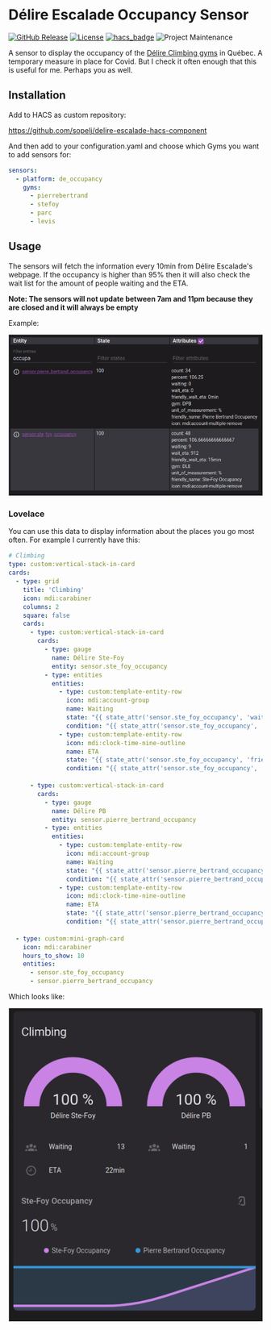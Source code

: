 # Délire Escalade Occupancy Sensor

[![GitHub Release](https://img.shields.io/github/release/sopelj/delire-escalade-hacs-component.svg?style=for-the-badge)](https://github.com/sopelj/delire-escalade-hacs-component/releases)
[![License](https://img.shields.io/github/license/sopelj/delire-escalade-hacs-component.svg?style=for-the-badge)](LICENSE.md)
[![hacs_badge](https://img.shields.io/badge/HACS-Custom-41BDF5.svg?style=for-the-badge)](https://github.com/hacs/integration)
![Project Maintenance](https://img.shields.io/maintenance/yes/2025.svg?style=for-the-badge)

A sensor to display the occupancy of the [Délire Climbing gyms](https://www.delirescalade.com/) in Québec.
A temporary measure in place for Covid. But I check it often enough that this is useful for me. Perhaps you as well.

## Installation

Add to HACS as custom repository:

<https://github.com/sopelj/delire-escalade-hacs-component>

And then add to your configuration.yaml and choose which Gyms you want to add sensors for:

```yaml
sensors:
  - platform: de_occupancy
    gyms:
      - pierrebertrand
      - stefoy
      - parc
      - levis
```

## Usage

The sensors will fetch the information every 10min from Délire Escalade's webpage.
If the occupancy is higher than 95% then it will also check the wait list for the amount of people waiting and the ETA.

**Note: The sensors will not update between 7am and 11pm because they are closed and it will always be empty**

Example:

![Entity data](./examples/entities.png)

### Lovelace

You can use this data to display information about the places you go most often.
For example I currently have this:

```yaml
# Climbing
type: custom:vertical-stack-in-card
cards:
  - type: grid
    title: 'Climbing'
    icon: mdi:carabiner
    columns: 2
    square: false
    cards:
      - type: custom:vertical-stack-in-card
        cards:
          - type: gauge
            name: Délire Ste-Foy
            entity: sensor.ste_foy_occupancy
          - type: entities
            entities:
              - type: custom:template-entity-row
                icon: mdi:account-group
                name: Waiting
                state: "{{ state_attr('sensor.ste_foy_occupancy', 'waiting') }}"
                condition: "{{ state_attr('sensor.ste_foy_occupancy', 'waiting') > 0 }}"
              - type: custom:template-entity-row
                icon: mdi:clock-time-nine-outline
                name: ETA
                state: "{{ state_attr('sensor.ste_foy_occupancy', 'friendly_wait_eta') }}"
                condition: "{{ state_attr('sensor.ste_foy_occupancy', 'friendly_wait_eta') != None }}"

      - type: custom:vertical-stack-in-card
        cards:
          - type: gauge
            name: Délire PB
            entity: sensor.pierre_bertrand_occupancy
          - type: entities
            entities:
              - type: custom:template-entity-row
                icon: mdi:account-group
                name: Waiting
                state: "{{ state_attr('sensor.pierre_bertrand_occupancy', 'waiting') }}"
                condition: "{{ state_attr('sensor.pierre_bertrand_occupancy', 'waiting') > 0 }}"
              - type: custom:template-entity-row
                icon: mdi:clock-time-nine-outline
                name: ETA
                state: "{{ state_attr('sensor.pierre_bertrand_occupancy', 'friendly_wait_eta') }}"
                condition: "{{ state_attr('sensor.pierre_bertrand_occupancy', 'friendly_wait_eta') != '0min' }}"

  - type: custom:mini-graph-card
    icon: mdi:carabiner
    hours_to_show: 10
    entities:
      - sensor.ste_foy_occupancy
      - sensor.pierre_bertrand_occupancy

```

Which looks like:

![Lovelace example](./examples/lovelace.png)
